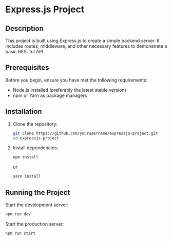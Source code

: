 # Express.js Project

## Description

This project is built using Express.js to create a simple backend server. It includes routes, middleware, and other necessary features to demonstrate a basic RESTful API.

## Prerequisites

Before you begin, ensure you have met the following requirements:
- Node.js installed (preferably the latest stable version)
- npm or Yarn as package managers

## Installation

1. Clone the repository:
    ```bash
    git clone https://github.com/yourusername/expressjs-project.git
    cd expressjs-project
    ```
2. Install dependencies:
    ```bash
    npm install
    ```
    or
    ```bash
    yarn install
    ```

## Running the Project

Start the development server:
  ```bash
  npm run dev
  ```

Start the production server:
  ```bash
  npm run start
  ```
